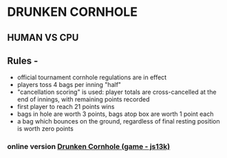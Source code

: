 # DRUNKEN CORNHOLE
## HUMAN VS CPU

## Rules -
  * official tournament cornhole regulations are in effect
  * players toss 4 bags per inning "half"
  * "cancellation scoring" is used: player totals are cross-cancelled
     at the end of innings, with remaining points recorded
  * first player to reach 21 points wins
  * bags in hole are worth 3 points, bags atop box are worth 1 point each
  * a bag which bounces on the ground, regardless of final resting position is worth zero points

### online version [Drunken Cornhole (game - js13k)](https://srmcgann.github.io/drunken_cornhole_js13k)
